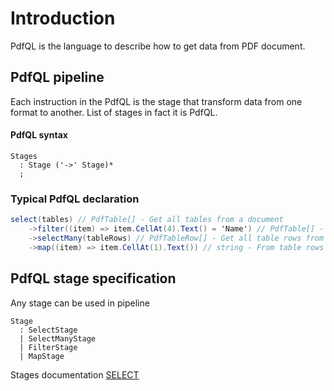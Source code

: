 ﻿# Introduction
PdfQL is the language to describe how to get data from PDF document.

## PdfQL pipeline

Each instruction in the PdfQL is the stage that transform data from one format to another.
List of stages in fact it is PdfQL.

#### PdfQL syntax
```antlr
Stages
  : Stage ('->' Stage)*
  ;
```

### Typical PdfQL declaration

```csharp
select(tables) // PdfTable[] - Get all tables from a document
    ->filter((item) => item.CellAt(4).Text() = 'Name') // PdfTable[] - Returns only tables where cell #4 contains text 'Name'
    ->selectMany(tableRows) // PdfTableRow[] - Get all table rows from tables, and transaform two-dimension array to one dimension
    ->map((item) => item.CellAt(1).Text()) // string - From table rows get cell #1 text.
```


## PdfQL stage specification

Any stage can be used in pipeline
```antlr
Stage
  : SelectStage
  | SelectManyStage
  | FilterStage
  | MapStage
```

Stages documentation
[SELECT](Select)